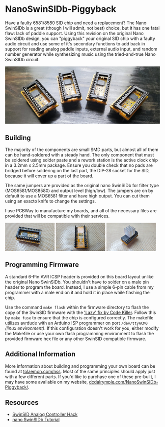 # NanoSwinSIDb-Piggyback
Have a faulty 6581/8580 SID chip and need a replacement? The Nano SwinSIDb is a great (though I will admit, not best) choice, but it has one fatal flaw: lack of paddle support. Using this revision on the original Nano SwinSIDb design, you can "piggyback" your original SID chip with a faulty audio circuit and use some of it's secondary functions to add back in support for reading analog paddle inputs, external audio input, and random number generator while synthesizing music using the tried-and-true Nano SwinSIDb circuit.

![Group of Nano SwinSIDb Piggybacks](/images/group.jpg)

## Building
The majority of the components are small SMD parts, but almost all of them can be hand-soldered with a steady hand. The only component that must be soldered using solder paste and a rework station is the active clock chip in a 3.2mm x 2.5mm package. Ensure you double check that no pads are bridged before soldering on the last part, the DIP-28 socket for the SID, because it will cover up a part of the board.

The same jumpers are provided as the original nano SwinSIDb for filter type (MOS6581/MOS8580) and output level (high/low). The jumpers are on by default to use a MOS6581 filter and have high output. You can cut them using an exacto knife to change the settings.

I use PCBWay to manufacture my boards, and all of the necessary files are provided that will be compatible with their services.

<p float="left">
<img src="/images/top.jpg" width="32%" alt="Top of Nano SwinSIDb Piggyback" />
<img src="/images/bottom.jpg" width="32%" alt="Bottom of Nano SwinSIDb Piggyback" />
<img src="/images/sid.jpg" width="32%" alt="Nano SwinSIDb Piggyback with MOS6581 on Top" />
</p>

## Programming Firmware
A standard 6-Pin AVR ICSP header is provided on this board layout unlike the original Nano SwinSIDb. You shouldn't have to solder on a male pin header to program the board. Instead, I use a simple 6-pin cable from my programmer with a male end on it and hold it in place while flashing the chip.

Use the command `make flash` within the firmware directory to flash the copy of the SwinSID firmware with the ['Lazy' fix by Code Killer](http://www.forum64.de/index.php?thread/56605-nano-swinsid-upgrades-paddles-etc/&pageNo=2). Follow this by `make fuse` to ensure that the chip is configured correctly. The makefile utilizes avrdude with an Arduino ISP programmer on port `/dev/ttyACM0` _(linux environment)_. If this configuration doesn't work for you, either modify the Makefile or use your own flash programming environment to flash the provided firmware hex file or any other SwinSID compatible firmware.

## Additional Information
More information about building and programming your own board can be found at [tolaemon.com/nss](http://www.tolaemon.com/nss/). Most of the same principles should apply just with a few different parts. If you'd like to purchase one of these pre-built, I may have some available on my website, [dcdalrymple.com/NanoSwinSIDb-Piggyback/](https://dcdalrymple.com/NanoSwinSIDb-Piggyback/).

## Resources
- [SwinSID Analog Controller Hack](https://ilesj.wordpress.com/2014/07/24/swinsid-analog-controller-hack/)
- [nano SwinSIDb Tutorial](http://www.tolaemon.com/nss/)

